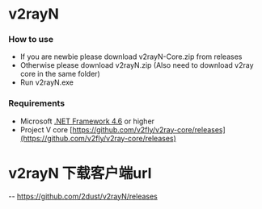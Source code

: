 # v2rayN

### How to use
- If you are newbie please download v2rayN-Core.zip from releases
- Otherwise please download v2rayN.zip (Also need to download v2ray core in the same folder)
- Run v2rayN.exe

### Requirements  
- Microsoft [.NET Framework 4.6](https://docs.microsoft.com/zh-cn/dotnet/framework/install/guide-for-developers) or higher
- Project V core [https://github.com/v2fly/v2ray-core/releases](https://github.com/v2fly/v2ray-core/releases)


# v2rayN 下载客户端url
-- https://github.com/2dust/v2rayN/releases
